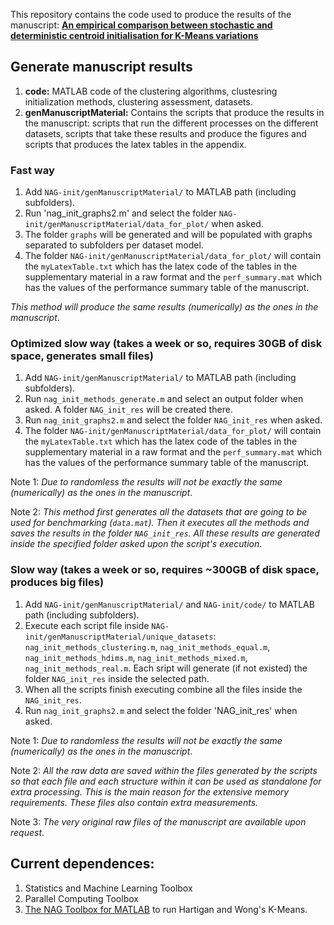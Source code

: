 This repository contains the code used to produce the results of the manuscript: **[An empirical comparison between stochastic and deterministic centroid initialisation for K-Means variations](https://arxiv.org/abs/1908.09946)**

## Generate manuscript results 

1. **code:** MATLAB code of the clustering algorithms, clustesring initialization methods, clustering assessment, datasets.
2. **genManuscriptMaterial:** Contains the scripts that produce the results in the manuscript: scripts that run the different processes on the different datasets, scripts that take these results and produce the figures and scripts that produces the latex tables in the appendix.


### Fast way

1. Add `NAG-init/genManuscriptMaterial/` to MATLAB path (including subfolders).
2. Run 'nag_init_graphs2.m' and select the folder `NAG-init/genManuscriptMaterial/data_for_plot/` when asked.
3. The folder `graphs` will be generated and will be populated with graphs separated to subfolders per dataset model.
4. The folder `NAG-init/genManuscriptMaterial/data_for_plot/` will contain the `myLatexTable.txt` which has the latex code of the tables in the supplementary material in a raw format and the `perf_summary.mat` which has the values of the performance summary table of the manuscript. 

_This method will produce the same results (numerically) as the ones in the manuscript_.


### Optimized slow way (takes a week or so, requires 30GB of disk space, generates small files)

1. Add `NAG-init/genManuscriptMaterial/` to MATLAB path (including subfolders).
2. Run `nag_init_methods_generate.m` and select an output folder when asked. A folder `NAG_init_res` will be created there.
3. Run `nag_init_graphs2.m` and select the folder `NAG_init_res` when asked.
4. The folder `NAG-init/genManuscriptMaterial/data_for_plot/` will contain the `myLatexTable.txt` which has the latex code of the tables in the supplementary material in a raw format and the `perf_summary.mat` which has the values of the performance summary table of the manuscript. 

Note 1: _Due to randomless the results will not be exactly the same (numerically) as the ones in the manuscript_.

Note 2: _This method first generates all the datasets that are going to be used for benchmarking (`data.mat`). Then it executes all the methods and saves the results in the folder `NAG_init_res`. All these results are generated inside the specified folder asked upon the script's execution_.


### Slow way (takes a week or so, requires ~300GB of disk space, produces big files)

1. Add `NAG-init/genManuscriptMaterial/` and `NAG-init/code/` to MATLAB path (including subfolders).
2. Execute each script file inside `NAG-init/genManuscriptMaterial/unique_datasets`: `nag_init_methods_clustering.m`, `nag_init_methods_equal.m`, `nag_init_methods_hdims.m`, `nag_init_methods_mixed.m`, `nag_init_methods_real.m`. Each sript will generate (if not existed) the folder `NAG_init_res` inside the selected path.
3. When all the scripts finish executing combine all the files inside the `NAG_init_res`.
4. Run `nag_init_graphs2.m` and select the folder 'NAG_init_res' when asked.

Note 1: _Due to randomless the results will not be exactly the same (numerically) as the ones in the manuscript_.

Note 2: _All the raw data are saved within the files generated by the scripts so that each file and each structure within it can be used as standalone for extra processing. This is the main reason for the extensive memory requirements. These files also contain extra measurements._

Note 3: _The very original raw files of the manuscript are available upon request_.


## Current dependences:

1. Statistics and Machine Learning Toolbox
2. Parallel Computing Toolbox
3. [The NAG Toolbox for MATLAB](https://www.nag.co.uk/nag-toolbox-matlab) to run Hartigan and Wong's K-Means.
